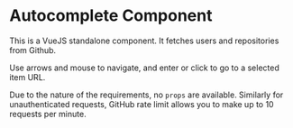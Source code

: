 # Autocomplete Component

This is a VueJS standalone component. It fetches users and repositories from Github.

Use arrows and mouse to navigate, and enter or click to go to a selected item URL.

Due to the nature of the requirements, no `props` are available. Similarly for unauthenticated requests, GitHub rate limit allows you to make up to 10 requests per minute.